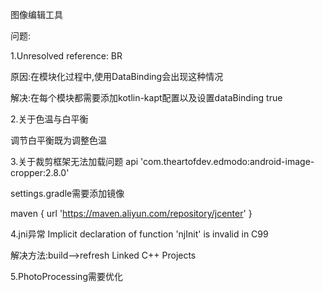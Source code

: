 图像编辑工具

问题:

1.Unresolved reference: BR


原因:在模块化过程中,使用DataBinding会出现这种情况


解决:在每个模块都需要添加kotlin-kapt配置以及设置dataBinding true

2.关于色温与白平衡

调节白平衡既为调整色温

3.关于裁剪框架无法加载问题
api 'com.theartofdev.edmodo:android-image-cropper:2.8.0'

settings.gradle需要添加镜像

maven { url 'https://maven.aliyun.com/repository/jcenter' }

4.jni异常 Implicit declaration of function 'njInit' is invalid in C99

解决方法:build-->refresh Linked C++ Projects

5.PhotoProcessing需要优化

